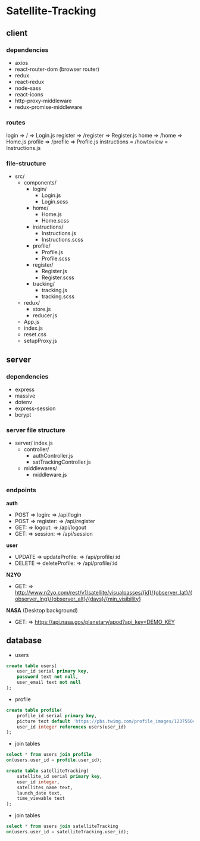 # Satellite-Tracking

## client

### dependencies
- axios
- react-router-dom (browser router)
- redux
- react-redux
- node-sass
- react-icons
- http-proxy-middleware
- redux-promise-middleware

### routes
login => / => Login.js
register => /register => Register.js
home => /home => Home.js
profile => /profile => Profile.js
instructions = /howtoview = Instructions.js

### file-structure

- src/
    - components/
        - login/
            - Login.js
            - Login.scss
        - home/
            - Home.js
            - Home.scss
        - instructions/
            - Instructions.js
            - Instructions.scss
        - profile/
            - Profile.js
            - Profile.scss
        - register/
            - Register.js
            - Register.scss
        - tracking/
            - tracking.js
            - tracking.scss
    - redux/
        - store.js
        - reducer.js
    - App.js
    - index.js
    - reset.css
    - setupProxy.js

## server

### dependencies

- express
- massive
- dotenv
- express-session
- bcrypt

### server file structure
- server/
    index.js
    - controller/
        - authController.js
        - satTrackingController.js
    - middlewares/
        - middleware.js

### endpoints

**auth**

- POST => login: => /api/login
- POST => register: => /api/register
- GET: => logout: => /api/logout
- GET: => session: => /api/session

**user**
- UPDATE => updateProfile: => /api/profile/:id 
- DELETE => deleteProfile: => /api/profile/:id

**N2YO**
- GET: => http://www.n2yo.com/rest/v1/satellite/visualpasses/{id}/{observer_lat}/{observer_lng}/{observer_alt}/{days}/{min_visibility} 

**NASA** (Desktop background)
- GET: => https://api.nasa.gov/planetary/apod?api_key=DEMO_KEY

## database

- users

```sql
create table users(
    user_id serial primary key,
    password text not null,
    user_email text not null
);
```

- profile 

```sql
create table profile(
    profile_id serial primary key,
    picture text default 'https://pbs.twimg.com/profile_images/1237550450/mstom_400x400.jpg',
    user_id integer references users(user_id)
);
```

- join tables
```sql
select * from users join profile
on(users.user_id = profile.user_id);
```

```sql 
create table satelliteTracking(
    satellite_id serial primary key,
    user_id integer,
    satellites_name text,
    launch_date text,
    time_viewable text
);
```

- join tables
```sql
select * from users join satelliteTracking
on(users.user_id = satelliteTracking.user_id);
```